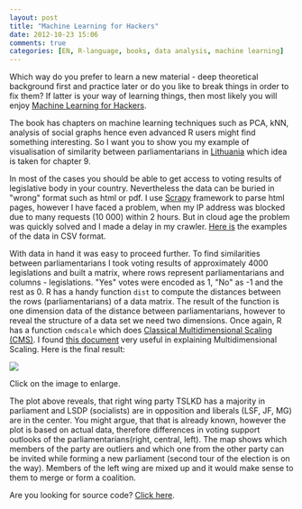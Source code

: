 ```yaml
---
layout: post
title: "Machine Learning for Hackers"
date: 2012-10-23 15:06
comments: true
categories: [EN, R-language, books, data analysis, machine learning] 
---
```


Which way do you prefer to learn a new material - deep theoretical background first and practice later or do you like to break things in order to fix them? If latter is your way of learning things, then most likely you will enjoy [Machine Learning for Hackers][hack].

The book has chapters on machine learning techniques such as PCA, kNN, analysis of social graphs hence even advanced R users might find something interesting. So I want you to show you my example of visualisation of similarity between parliamentarians in [Lithuania][lt] which idea is taken for chapter 9.

In most of the cases you should be able to get access to voting results of legislative body in your country. Nevertheless the data can be buried in "wrong" format such as html or pdf. I use [Scrapy][scrapy] framework to parse html pages, however I have faced a problem, when my IP address was blocked due to many requests (10 000) within 2 hours. But in cloud age the problem was quickly solved and I made a delay in my crawler. [Here is][csv] the examples of the data in CSV format.

With data in hand it was easy to proceed further. To find similarities between parliamentarians I took voting results of approximately 4000 legislations and built a matrix, where rows represent parliamentarians and columns - legislations. "Yes" votes were encoded as 1, "No" as -1 and the rest as 0. R has a handy function `dist` to compute the distances between the rows (parliamentarians) of a data matrix. The result of the function is one dimension data of the distance between parliamentarians, however to reveal the structure of a data set we need two dimensions. Once again, R has a function `cmdscale` which does [Classical Multidimensional Scaling (CMS)][class]. I found [this document][doc] very useful in explaining Multidimensional Scaling. Here is the final result:


[![](http://dl.dropbox.com/u/6360678/blog/small_mds.png)][pic]


Click on the image to enlarge.


The plot above reveals, that right wing party TSLKD has a majority in parliament and LSDP (socialists) are in opposition and liberals (LSF, JF, MG) are in the center. You might argue, that that is already known, however the plot is based on actual data, therefore differences in voting support outlooks of the parliamentarians(right, central, left).
The map shows which members of the party are outliers and which one from the other party can be invited while forming a new parliament (second tour of the election is on the way).
Members of the left wing are mixed up and it would make sense to them to merge or form a coalition.


Are you looking for source code? [Click here][hub].


[pic]:http://dl.dropbox.com/u/6360678/blog/big_mds.png
[lt]:http://en.wikipedia.org/wiki/Lithuania
[csv]:https://github.com/kafka399/votingDistance/tree/master/getdata

[class]:http://en.wikipedia.org/wiki/Multidimensional_scaling

[doc]:http://www.bristol.ac.uk/cmm/publications/aimdss-2nd-ed/chapter3.pdf
[hub]:https://github.com/kafka399/votingDistance
[scrapy]:http://scrapy.org/
[hack]:http://www.amazon.com/gp/product/1449303714/ref=as_li_tf_tl?ie=UTF8&camp=1789&creative=9325&creativeASIN=1449303714&linkCode=as2&tag=quantitativ0e-20
